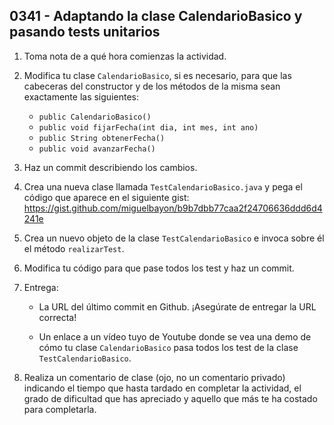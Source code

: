 ## 0341 - Adaptando la clase CalendarioBasico y pasando tests unitarios

1. Toma nota de a qué hora comienzas la actividad.

2. Modifica tu clase `CalendarioBasico`, si es necesario, para que las cabeceras del constructor y de los métodos de la misma sean exactamente las siguientes:

    * `public CalendarioBasico()`
    * `public void fijarFecha(int dia, int mes, int ano)`
    * `public String obtenerFecha()`
    * `public void avanzarFecha()`
    
3. Haz un commit describiendo los cambios.

4. Crea una nueva clase llamada `TestCalendarioBasico.java` y pega el código que aparece en el siguiente gist: https://gist.github.com/miguelbayon/b9b7dbb77caa2f24706636ddd6d4241e
    
5. Crea un nuevo objeto de la clase `TestCalendarioBasico` e invoca sobre él el método `realizarTest`.

6. Modifica tu código para que pase todos los test y haz un commit.

7. Entrega:

    * La URL del último commit en Github. ¡Asegúrate de entregar la URL correcta!
    
    * Un enlace a un vídeo tuyo de Youtube donde se vea una demo de cómo tu clase `CalendarioBasico` pasa todos los test de la clase `TestCalendarioBasico`.

8. Realiza un comentario de clase (ojo, no un comentario privado) indicando el tiempo que hasta tardado en completar la actividad, el grado de dificultad que has apreciado y aquello que más te ha costado para completarla.

